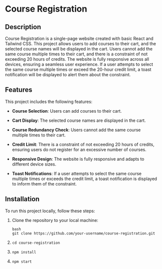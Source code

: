 # Course Registration

## Description

Course Registration is a single-page website created with basic React and Tailwind CSS. This project allows users to add courses to their cart, and the selected course names will be displayed in the cart. Users cannot add the same course multiple times to their cart, and there is a constraint of not exceeding 20 hours of credits. The website is fully responsive across all devices, ensuring a seamless user experience. If a user attempts to select the same course multiple times or exceed the 20-hour credit limit, a toast notification will be displayed to alert them about the constraint.

## Features

This project includes the following features:

- **Course Selection**: Users can add courses to their cart.

- **Cart Display**: The selected course names are displayed in the cart.

- **Course Redundancy Check**: Users cannot add the same course multiple times to their cart.

- **Credit Limit**: There is a constraint of not exceeding 20 hours of credits, ensuring users do not register for an excessive number of courses.

- **Responsive Design**: The website is fully responsive and adapts to different device sizes.

- **Toast Notifications**: If a user attempts to select the same course multiple times or exceeds the credit limit, a toast notification is displayed to inform them of the constraint.



## Installation

To run this project locally, follow these steps:

1. Clone the repository to your local machine:

   ```
   bash
   git clone https://github.com/your-username/course-registration.git
   ```

2. ```Navigate to the project directory:
   cd course-registration

3. ```Install the required dependencies:
   npm install

4. ```Start the development server:
   npm start
